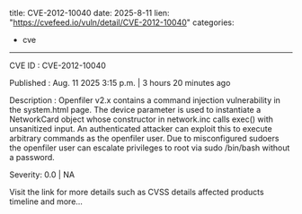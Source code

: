  
title: CVE-2012-10040
date: 2025-8-11
lien: "https://cvefeed.io/vuln/detail/CVE-2012-10040"
categories:
  - cve
---

CVE ID : CVE-2012-10040

Published :  Aug. 11
2025
3:15 p.m. | 3 hours
20 minutes ago

Description : Openfiler v2.x contains a command injection vulnerability in the system.html page. The device parameter is used to instantiate a NetworkCard object
whose constructor in network.inc calls exec() with unsanitized input. An authenticated attacker can exploit this to execute arbitrary commands as the openfiler user. Due to misconfigured sudoers
the openfiler user can escalate privileges to root via sudo /bin/bash without a password.

Severity: 0.0 | NA

Visit the link for more details
such as CVSS details
affected products
timeline
and more...
